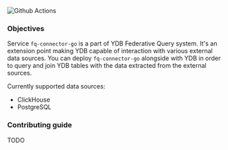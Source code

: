![Github Actions](https://github.com/ydb-platform/fq-connector-go/actions/workflows/go.yml/badge.svg)

### Objectives

Service `fq-connector-go` is a part of YDB Federative Query system.
It's an extension point making YDB capable of interaction with various external data sources.
You can deploy `fq-connector-go` alongside with YDB in order to query and join YDB tables 
with the data extracted from the external sources.

Currently supported data sources:
* ClickHouse
* PostgreSQL

### Contributing guide

TODO

